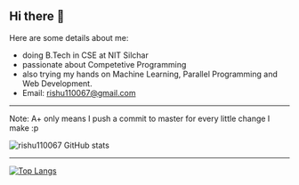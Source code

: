 ## Hi there 👋

Here are some details about me:

- doing B.Tech in CSE at NIT Silchar
- passionate about Competetive Programming
- also trying my hands on Machine Learning, Parallel Programming and Web Development.
- Email: rishu110067@gmail.com 

---
Note: A+ only means I push a commit to master for every little change I make :p

![rishu110067 GitHub stats](https://github-readme-stats.vercel.app/api?username=rishu110067&show_icons=true&theme=radical)


---
[![Top Langs](https://github-readme-stats.vercel.app/api/top-langs/?username=rishu110067&show_icons=true&layout=compact&theme=radical&hide=javascript,html,css,express,ejs,shell)](https://github.com/anuraghazra/github-readme-stats)



<!--
Here are some ideas to get you started:

- 🔭 I’m currently working on ...
- 🌱 I’m currently learning ...
- 👯 I’m looking to collaborate on ...
- 🤔 I’m looking for help with ...
- 💬 Ask me about ...
- 📫 How to reach me: ...
- 😄 Pronouns: ...
- ⚡ Fun fact: ...
-->
